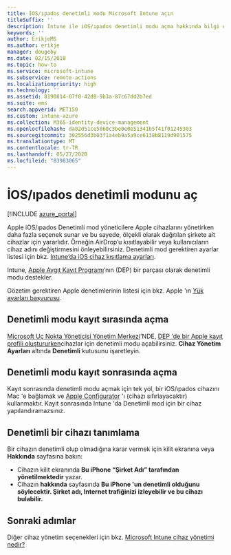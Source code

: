 ```yaml
---
title: İOS/ıpados denetimli modu Microsoft Intune açın
titleSuffix: ''
description: Intune ile iOS/ıpados denetimli modu açma hakkında bilgi edinin.
keywords: ''
author: ErikjeMS
ms.author: erikje
manager: dougeby
ms.date: 02/15/2018
ms.topic: how-to
ms.service: microsoft-intune
ms.subservice: remote-actions
ms.localizationpriority: high
ms.technology: ''
ms.assetid: 8190814-07f0-42d8-9b3a-87c67dd2b7ed
ms.suite: ems
search.appverid: MET150
ms.custom: intune-azure
ms.collection: M365-identity-device-management
ms.openlocfilehash: da02d51ce5860c3be0e0e51341b5f41f01245303
ms.sourcegitcommit: 302556d3b03f1a4eb9a5a9ce6138b8119d901575
ms.translationtype: MT
ms.contentlocale: tr-TR
ms.lasthandoff: 05/27/2020
ms.locfileid: "83983065"
---
```

# <a name="turn-on-iosipados-supervised-mode"></a>İOS/ıpados denetimli modunu aç


[!INCLUDE [azure_portal](../includes/azure_portal.md)]

Apple iOS/ıpados Denetimli mod yöneticilere Apple cihazlarını yönetirken daha fazla seçenek sunar ve bu sayede, ölçekli olarak dağıtılan şirkete ait cihazlar için yararlıdır. Örneğin AirDrop’u kısıtlayabilir veya kullanıcıların cihaz adını değiştirmesini önleyebilirsiniz. Denetimli mod gerektiren ayarlar listesi için bkz. [Intune’da iOS cihaz kısıtlama ayarları](../configuration/device-restrictions-ios.md).

Intune, [Apple Aygıt Kayıt Programı](../enrollment/device-enrollment-program-enroll-ios.md)’nın (DEP) bir parçası olarak denetimli modu destekler.

Gözetim gerektiren Apple denetimlerinin listesi için bkz. Apple 'ın [Yük ayarları başvurusu](http://help.apple.com/configurator/mac/2.4/#/cad5370d089).

## <a name="turn-on-supervised-mode-during-enrollment"></a>Denetimli modu kayıt sırasında açma

[Microsoft Uç Nokta Yöneticisi Yönetim Merkezi](https://go.microsoft.com/fwlink/?linkid=2109431)'NDE, [DEP 'de bir Apple kayıt profili oluştururken](../enrollment/device-enrollment-program-enroll-ios.md#create-an-apple-enrollment-profile)cihazlar için denetimli modu açabilirsiniz. **Cihaz Yönetim Ayarları** altında **Denetimli** kutusunu işaretleyin.

## <a name="turn-on-supervised-mode-after-enrollment"></a>Denetimli modu kayıt sonrasında açma

Kayıt sonrasında denetimli modu açmak için tek yol, bir iOS/ıpados cihazını Mac 'e bağlamak ve [Apple Configurator](../enrollment/apple-configurator-enroll-ios.md) 'ı (cihazı sıfırlayacaktır) kullanmaktır. Kayıt sonrasında Intune 'da Denetimli mod için bir cihaz yapılandıramazsınız.

## <a name="identify-a-supervised-device"></a>Denetimli bir cihazı tanımlama

Bir cihazın denetimli olup olmadığına karar vermek için kilit ekranına veya **Hakkında** sayfasına bakın:
- Cihazın kilit ekranında **Bu iPhone “Şirket Adı” tarafından yönetilmektedir** yazar.
- Cihazın **hakkında** sayfasında **Bu iPhone 'un denetimli olduğunu söylecektir. Şirket adı, Internet trafiğinizi izleyebilir ve bu cihazı bulabilir.**

## <a name="next-steps"></a>Sonraki adımlar

Diğer cihaz yönetim seçenekleri için bkz. [Microsoft Intune cihaz yönetimi nedir?](device-management.md)
